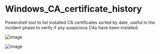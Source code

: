 # Windows_CA_certificate_history
Powershell tool to list installed CA certificates sorted by date, useful in the incident phase to verify if any suspicious CAs have been installed.

![image](https://github.com/massimiliano-dalcero/Windows_CA_certificate_history/assets/5049867/2b04934a-a893-4518-9598-6bb3223c1988)

![image](https://github.com/massimiliano-dalcero/Windows_CA_certificate_history/assets/5049867/3c5246b5-b8ae-4c6d-84d1-6c706efea95a)
